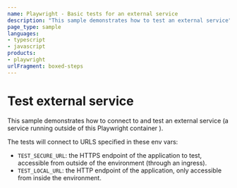 ```yaml
---
name: Playwright - Basic tests for an external service
description: "This sample demonstrates how to test an external service"
page_type: sample
languages:
- typescript
- javascript
products:
- playwright
urlFragment: boxed-steps
---
```


# Test external service

This sample demonstrates how to connect to and test an external service (a service running outside of this Playwright container ).

 
The tests will connect to URLS specified in these env vars:
- `TEST_SECURE_URL`: the HTTPS endpoint of the application to test, accessible from outside of the environment (through an ingress).
- `TEST_LOCAL_URL`: the HTTP endpoint of the application, only accessible from inside the environment.